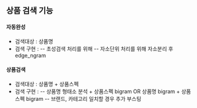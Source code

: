 ## 상품 검색 기능

#### 자동완성
- 검색대상 : 상품명
- 검색 구현 :
-- 초성검색 처리를 위해 
-- 자소단위 처리를 위해 자소분리 후 edge_ngram

#### 상품검색
- 검색대상 : 상품명 + 상품스펙
- 검색 구현 : 
-- 상품명 형태소 분석 + 상품스펙 bigram OR 상품명 bigram + 상품스펙 bigram
-- 브랜드, 카테고리 일치할 경우 추가 부스팅

